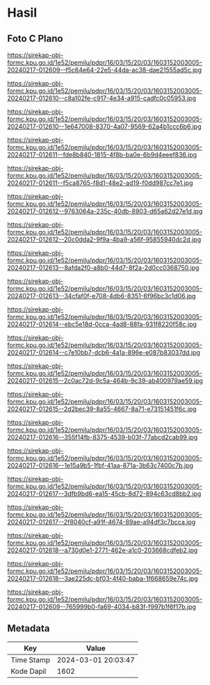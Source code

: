 # Hasil

## Foto C Plano

https://sirekap-obj-formc.kpu.go.id/1e52/pemilu/pdpr/16/03/15/20/03/1603152003005-20240217-012609--f5c64e64-22e5-44da-ac38-dae21555ad5c.jpg

https://sirekap-obj-formc.kpu.go.id/1e52/pemilu/pdpr/16/03/15/20/03/1603152003005-20240217-012610--c8a102fe-c917-4e34-a915-cadfc0c05953.jpg

https://sirekap-obj-formc.kpu.go.id/1e52/pemilu/pdpr/16/03/15/20/03/1603152003005-20240217-012610--1e647008-8370-4a07-9569-62a4b1ccc6b6.jpg

https://sirekap-obj-formc.kpu.go.id/1e52/pemilu/pdpr/16/03/15/20/03/1603152003005-20240217-012611--fde8b840-1815-4f8b-ba0e-6b9d4eeef836.jpg

https://sirekap-obj-formc.kpu.go.id/1e52/pemilu/pdpr/16/03/15/20/03/1603152003005-20240217-012611--f5ca8765-f8d1-48e2-ad19-f0dd987cc7e1.jpg

https://sirekap-obj-formc.kpu.go.id/1e52/pemilu/pdpr/16/03/15/20/03/1603152003005-20240217-012612--9763064a-235c-40db-8903-d65a62d27e1d.jpg

https://sirekap-obj-formc.kpu.go.id/1e52/pemilu/pdpr/16/03/15/20/03/1603152003005-20240217-012612--20c0dda2-9f9a-4ba9-a56f-95855940dc2d.jpg

https://sirekap-obj-formc.kpu.go.id/1e52/pemilu/pdpr/16/03/15/20/03/1603152003005-20240217-012613--8afda2f0-a8b0-44d7-8f2a-2d0cc0368750.jpg

https://sirekap-obj-formc.kpu.go.id/1e52/pemilu/pdpr/16/03/15/20/03/1603152003005-20240217-012613--34cfaf0f-e708-4db6-8351-6f96bc3c1d06.jpg

https://sirekap-obj-formc.kpu.go.id/1e52/pemilu/pdpr/16/03/15/20/03/1603152003005-20240217-012614--ebc5e18d-0cca-4ad8-88fa-931f8220f58c.jpg

https://sirekap-obj-formc.kpu.go.id/1e52/pemilu/pdpr/16/03/15/20/03/1603152003005-20240217-012614--c7e10bb7-dcb6-4a1a-896e-e087b83037dd.jpg

https://sirekap-obj-formc.kpu.go.id/1e52/pemilu/pdpr/16/03/15/20/03/1603152003005-20240217-012615--2c0ac72d-9c5a-464b-9c39-ab400979ae59.jpg

https://sirekap-obj-formc.kpu.go.id/1e52/pemilu/pdpr/16/03/15/20/03/1603152003005-20240217-012615--2d2bec39-8a55-4667-8a71-e73151451f6c.jpg

https://sirekap-obj-formc.kpu.go.id/1e52/pemilu/pdpr/16/03/15/20/03/1603152003005-20240217-012616--355f14fb-8375-4539-b03f-77abcd2cab99.jpg

https://sirekap-obj-formc.kpu.go.id/1e52/pemilu/pdpr/16/03/15/20/03/1603152003005-20240217-012616--1e15a9b5-1fbf-41aa-871a-3b63c7400c7b.jpg

https://sirekap-obj-formc.kpu.go.id/1e52/pemilu/pdpr/16/03/15/20/03/1603152003005-20240217-012617--3dfb9bd6-ea15-45cb-8d72-894c63cd8bb2.jpg

https://sirekap-obj-formc.kpu.go.id/1e52/pemilu/pdpr/16/03/15/20/03/1603152003005-20240217-012617--2f8040cf-a91f-4674-89ae-a94df3c7bcca.jpg

https://sirekap-obj-formc.kpu.go.id/1e52/pemilu/pdpr/16/03/15/20/03/1603152003005-20240217-012618--a730d0e1-2771-462e-a1c0-203668cdfeb2.jpg

https://sirekap-obj-formc.kpu.go.id/1e52/pemilu/pdpr/16/03/15/20/03/1603152003005-20240217-012618--3ae225dc-bf03-4f40-baba-1f668659e74c.jpg

https://sirekap-obj-formc.kpu.go.id/1e52/pemilu/pdpr/16/03/15/20/03/1603152003005-20240217-012609--765999b0-fa69-4034-b83f-f997b1f6f17b.jpg


## Metadata

| Key        | Value               |
| ---------- | ------------------- |
| Time Stamp | 2024-03-01 20:03:47 |
| Kode Dapil | 1602                |



